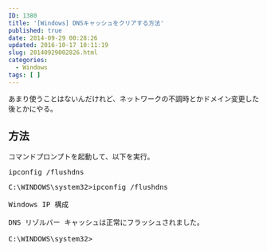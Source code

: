 ```yaml
---
ID: 1380
title: '[Windows] DNSキャッシュをクリアする方法'
published: true
date: 2014-09-29 00:28:26
updated: 2016-10-17 10:11:19
slug: 20140929002826.html
categories:
  - Windows
tags: [ ]
---
```

あまり使うことはないんだけれど、ネットワークの不調時とかドメイン変更した後とかにやる。
<!--more-->
<h2>方法</h2>
コマンドプロンプトを起動して、以下を実行。
<pre>ipconfig /flushdns</pre>

<pre class="cmd">C:\WINDOWS\system32>ipconfig /flushdns

Windows IP 構成

DNS リゾルバー キャッシュは正常にフラッシュされました。

C:\WINDOWS\system32></pre>